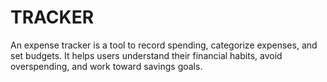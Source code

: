 # TRACKER
An expense tracker is a tool to record spending, categorize expenses, and set budgets. It helps users understand their financial habits, avoid overspending, and work toward savings goals.
